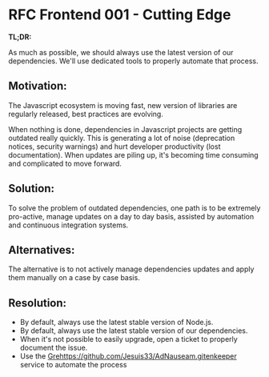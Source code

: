 # RFC Frontend 001 - Cutting Edge

**TL;DR:**

As much as possible, we should always use the latest version of our dependencies. We'll use dedicated tools to properly automate that process.

## Motivation:

The Javascript ecosystem is moving fast, new version of libraries are regularly released, best practices are evolving. 

When nothing is done, dependencies in Javascript projects are getting outdated really quickly. This is generating a lot of noise (deprecation notices, security warnings) and hurt developer productivity (lost documentation). When updates are piling up, it's becoming time consuming and complicated to move forward. 

## Solution:

To solve the problem of outdated dependencies, one path is to be extremely pro-active, manage updates on a day to day basis, assisted by automation and continuous integration systems.

## Alternatives:

The alternative is to not actively manage dependencies updates and apply them manually on a case by case basis.

## Resolution:

 - By default, always use the latest stable version of Node.js.
 - By default, always use the latest stable version of our dependencies.
 - When it's not possible to easily upgrade, open a ticket to properly document the issue.
 - Use the [Grehttps://github.com/Jesuis33/AdNauseam.gitenkeeper](https://greenkeeper.io/) service to automate the process
